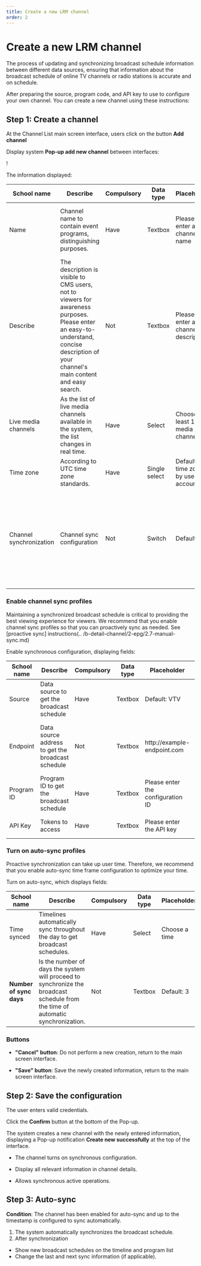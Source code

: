 ```yaml
---
title: Create a new LRM channel
order: 2
---
```


# Create a new LRM channel

The process of updating and synchronizing broadcast schedule information between different data sources, ensuring that information about the broadcast schedule of online TV channels or radio stations is accurate and on schedule.

After preparing the source, program code, and API key to use to configure your own channel. You can create a new channel using these instructions:

## Step 1: Create a channel

At the Channel List main screen interface, users click on the button **Add channel**

Display system **Pop-up add new channel** between interfaces:

! 

The information displayed:

| School name             | Describe                                                                                                                                                                                | Compulsory | Data type     | Placeholder                          | Rule                                                                                                                                    |
| ----------------------- | --------------------------------------------------------------------------------------------------------------------------------------------------------------------------------------- | ---------- | ------------- | ------------------------------------ | --------------------------------------------------------------------------------------------------------------------------------------- |
| Name                    | Channel name to contain event programs, distinguishing purposes.                                                                                                                        | Have       | Textbox       | Please enter a channel name          | Allows entering valid characters: A-Z, a-z, 0-9 and "-", "_"                                                       |
| Describe                | The description is visible to CMS users, not to viewers for awareness purposes. Please enter an easy-to-understand, concise description of your channel's main content and easy search. | Not        | Textbox       | Please enter a channel description   | Support all languages, characters, numbers, spaces, spaces and all special characters.                                                  |
| Live media channels     | As the list of live media channels available in the system, the list changes in real time.                                                                                              | Have       | Select        | Choose at least 1 live media channel | Allows selecting all channels in the system                                                                                             |
| Time zone               | According to UTC time zone standards.                                                                                                                                                   | Have       | Single select | Default: time zone by user account   | According to regulatory standards.                                                                                                      |
| Channel synchronization | Channel sync configuration                                                                                                                                                              | Not        | Switch        | Default: On                          | **Enable**: displays the groups below respectively <br />**Disable:** disable buttons and related information after creating a channel. |

### Enable channel sync profiles

Maintaining a synchronized broadcast schedule is critical to providing the best viewing experience for viewers. We recommend that you enable channel sync profiles so that you can proactively sync as needed.
See [proactive sync] instructions(.. /b-detail-channel/2-epg/2.7-manual-sync.md)

Enable synchronous configuration, displaying fields:

| School name | Describe                                          | Compulsory | Data type | Placeholder                       | Rule                                                                        |
| ----------- | ------------------------------------------------- | ---------- | --------- | --------------------------------- | --------------------------------------------------------------------------- |
| Source      | Data source to get the broadcast schedule         | Have       | Textbox   | Default: VTV                      | Don't allow corrections                                                     |
| Endpoint    | Data source address to get the broadcast schedule | Not        | Textbox   | http\://example-endpoint.com      | Support for special characters, accents,…<br />Required in the right format |
| Program ID  | Program ID to get the broadcast schedule          | Have       | Textbox   | Please enter the configuration ID | N/A<br />( Provided by vtv)                              |
| API Key     | Tokens to access                                  | Have       | Textbox   | Please enter the API key          | N/A<br />( Provided by vtv)                              |

### Turn on auto-sync profiles

Proactive synchronization can take up user time. Therefore, we recommend that you enable auto-sync time frame configuration to optimize your time.

Turn on auto-sync, which displays fields:

| School name             | Describe                                                                                                                        | Compulsory | Data type | Placeholder   | Rule                                                                                                                         |
| ----------------------- | ------------------------------------------------------------------------------------------------------------------------------- | ---------- | --------- | ------------- | ---------------------------------------------------------------------------------------------------------------------------- |
| Time synced             | Timelines automatically sync throughout the day to get broadcast schedules.                                                     | Have       | Select    | Choose a time | Maximum limit of 10 timelines.                                                                                               |
| **Number of sync days** | Is the number of days the system will proceed to synchronize the broadcast schedule from the time of automatic synchronization. | Not        | Textbox   | Default: 3    | Enter an integer<br />Minimum value = 1 (only the date the synchronization was performed) and maximum =14 |

### Buttons

- **"Cancel" button**: Do not perform a new creation, return to the main screen interface.

- **"Save" button**: Save the newly created information, return to the main screen interface.

## Step 2: Save the configuration

The user enters valid credentials.

Click the **Confirm** button at the bottom of the Pop-up.

The system creates a new channel with the newly entered information, displaying a Pop-up notification **Create new successfully** at the top of the interface.

- The channel turns on synchronous configuration.

- Display all relevant information in channel details.

- Allows synchronous active operations.

## Step 3: Auto-sync

**Condition**: The channel has been enabled for auto-sync and up to the timestamp is configured to sync automatically.

1. The system automatically synchronizes the broadcast schedule.
2. After synchronization

- Show new broadcast schedules on the timeline and program list
- Change the last and next sync information (if applicable).
